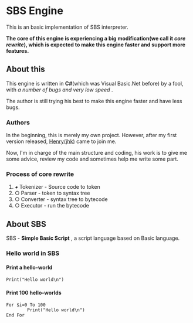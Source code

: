 # SBS Engine
This is an basic implementation of SBS interpreter.

**The core of this engine is experiencing a big modification(we call it *core rewrite*), which is expected to make this engine faster and support more features.**

## About this
This engine is written in **C#**(which was Visual Basic.Net before) by a fool, with *a number of bugs and very low speed* .

The author is still trying his best to make this engine faster and have less bugs.

### Authors
In the beginning, this is merely my own project. However, after my first version released, [Henry(jhk)](https://github.com/jhk001) came to join me.

Now, I'm in charge of the main structure and coding, his work is to give me some advice, review my code and sometimes help me write some part.

### Process of core rewrite
1. ◕ Tokenizer - Source code to token
2. ○ Parser - token to syntax tree
3. ○ Converter - syntax tree to bytecode
4. ○ Executor - run the bytecode

## About SBS
SBS - **Simple Basic Script** , a script language based on Basic language.

### Hello world in SBS
#### Print a hello-world
	Print("Hello world\n")

#### Print 100 hello-worlds
	For $i=0 To 100
    		Print("Hello world\n")
	End For
